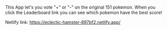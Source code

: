 This App let's you vote "+" or "-" on the original 151 pokemon. When you click the Leaderboard link you can see which pokemon have the best score!


Netlify link:
https://eclectic-hamster-897bf2.netlify.app/
